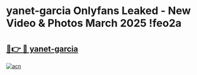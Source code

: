 # yanet-garcia Onlyfans Leaked - New Video & Photos March 2025 !feo2a

# <h2><a href="https://wab7tc.iuczelnia.edu.pl?title=yanet-garcia&ref=feo2a">🔗👉 🔴 yanet-garcia</a></h2>

[![acn](https://github.com/user-attachments/assets/0f9c940e-d8b0-45ae-aac7-cd30a18b3e1c)](https://wab7tc.iuczelnia.edu.pl?title=yanet-garcia&ref=feo2a)

